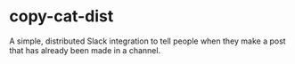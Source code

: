# copy-cat-dist
A simple, distributed Slack integration to tell people when they make a post that has already been made in a channel.
